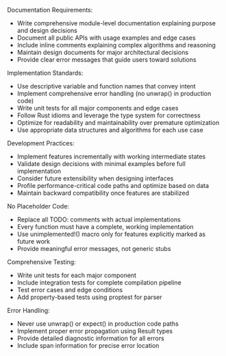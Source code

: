 Documentation Requirements:

- Write comprehensive module-level documentation explaining purpose and design decisions
- Document all public APIs with usage examples and edge cases
- Include inline comments explaining complex algorithms and reasoning
- Maintain design documents for major architectural decisions
- Provide clear error messages that guide users toward solutions

Implementation Standards:

- Use descriptive variable and function names that convey intent
- Implement comprehensive error handling (no unwrap() in production code)
- Write unit tests for all major components and edge cases
- Follow Rust idioms and leverage the type system for correctness
- Optimize for readability and maintainability over premature optimization
- Use appropriate data structures and algorithms for each use case

Development Practices:

- Implement features incrementally with working intermediate states
- Validate design decisions with minimal examples before full implementation
- Consider future extensibility when designing interfaces
- Profile performance-critical code paths and optimize based on data
- Maintain backward compatibility once features are stabilized

No Placeholder Code:

- Replace all TODO: comments with actual implementations
- Every function must have a complete, working implementation
- Use unimplemented!() macro only for features explicitly marked as future work
- Provide meaningful error messages, not generic stubs

Comprehensive Testing:

- Write unit tests for each major component
- Include integration tests for complete compilation pipeline
- Test error cases and edge conditions
- Add property-based tests using proptest for parser

Error Handling:

- Never use unwrap() or expect() in production code paths
- Implement proper error propagation using Result types
- Provide detailed diagnostic information for all errors
- Include span information for precise error location

